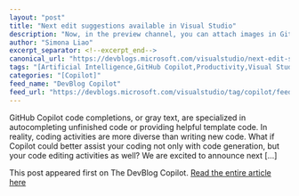 ```yaml
---
layout: "post"
title: "Next edit suggestions available in Visual Studio"
description: "Now, in the preview channel, you can attach images in GitHub Copilot chat to help you illustrate you..."
author: "Simona Liao"
excerpt_separator: <!--excerpt_end-->
canonical_url: "https://devblogs.microsoft.com/visualstudio/next-edit-suggestions-available-in-visual-studio-github-copilot/"
tags: "[Artificial Intelligence,GitHub Copilot,Productivity,Visual Studio,Copilot,Next Edits Suggestion]"
categories: "[Copilot]"
feed_name: "DevBlog Copilot"
feed_url: "https://devblogs.microsoft.com/visualstudio/tag/copilot/feed/"
---
```


GitHub Copilot code completions, or gray text, are specialized in autocompleting unfinished code or providing helpful template code. In reality, coding activities are more diverse than writing new code. What if Copilot could better assist your coding not only with code generation, but your code editing activities as well? We are excited to announce next [...]<!--excerpt_end-->

This post appeared first on The DevBlog Copilot. [Read the entire article here](https://devblogs.microsoft.com/visualstudio/next-edit-suggestions-available-in-visual-studio-github-copilot/)
